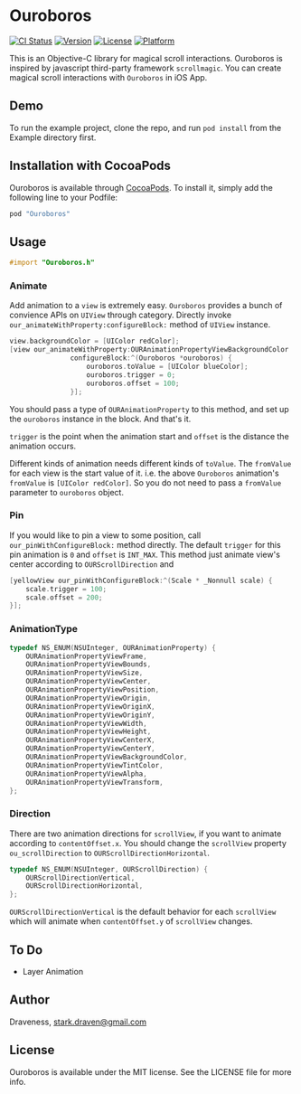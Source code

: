 # Ouroboros

[![CI Status](http://img.shields.io/travis/Draveness/Ouroboros.svg?style=flat)](https://travis-ci.org/Draveness/Ouroboros)
[![Version](https://img.shields.io/cocoapods/v/Ouroboros.svg?style=flat)](http://cocoapods.org/pods/Ouroboros)
[![License](https://img.shields.io/cocoapods/l/Ouroboros.svg?style=flat)](http://cocoapods.org/pods/Ouroboros)
[![Platform](https://img.shields.io/cocoapods/p/Ouroboros.svg?style=flat)](http://cocoapods.org/pods/Ouroboros)


This is an Objective-C library for magical scroll interactions. Ouroboros is inspired by javascript third-party framework `scrollmagic`. You can create magical scroll interactions with `Ouroboros` in iOS App.

## Demo

To run the example project, clone the repo, and run `pod install` from the Example directory first.

## Installation with CocoaPods

Ouroboros is available through [CocoaPods](http://cocoapods.org). To install
it, simply add the following line to your Podfile:

```ruby
pod "Ouroboros"
```

## Usage

```objectivec
#import "Ouroboros.h"
```

### Animate

Add animation to a `view` is extremely easy. `Ouroboros` provides a bunch of convience APIs on `UIView` through category. Directly invoke `our_animateWithProperty:configureBlock:` method of `UIView` instance.

```objectivec
view.backgroundColor = [UIColor redColor];
[view our_animateWithProperty:OURAnimationPropertyViewBackgroundColor
               configureBlock:^(Ouroboros *ouroboros) {
                   ouroboros.toValue = [UIColor blueColor];
                   ouroboros.trigger = 0;
                   ouroboros.offset = 100;
               }];
```

You should pass a type of `OURAnimationProperty` to this method, and set up the `ouroboros` instance in the block. And that's it.

`trigger` is the point when the animation start and `offset` is the distance the animation occurs.

Different kinds of animation needs different kinds of `toValue`. The `fromValue` for each view is the start value of it. i.e. the above `Ouroboros` animation's `fromValue` is `[UIColor redColor]`. So you do not need to pass a `fromValue` parameter to `ouroboros` object.

### Pin

If you would like to pin a view to some position, call `our_pinWithConfigureBlock:` method directly. The default `trigger` for this pin animation is `0` and `offset` is `INT_MAX`. This method just animate view's center according to `OURScrollDirection` and 

```objectivec
[yellowView our_pinWithConfigureBlock:^(Scale * _Nonnull scale) {
    scale.trigger = 100;
    scale.offset = 200;
}];
```

### AnimationType


```objectivec
typedef NS_ENUM(NSUInteger, OURAnimationProperty) {
    OURAnimationPropertyViewFrame,
    OURAnimationPropertyViewBounds,
    OURAnimationPropertyViewSize,
    OURAnimationPropertyViewCenter,
    OURAnimationPropertyViewPosition,
    OURAnimationPropertyViewOrigin,
    OURAnimationPropertyViewOriginX,
    OURAnimationPropertyViewOriginY,
    OURAnimationPropertyViewWidth,
    OURAnimationPropertyViewHeight,
    OURAnimationPropertyViewCenterX,
    OURAnimationPropertyViewCenterY,
    OURAnimationPropertyViewBackgroundColor,
    OURAnimationPropertyViewTintColor,
    OURAnimationPropertyViewAlpha,
    OURAnimationPropertyViewTransform,
};
```


### Direction

There are two animation directions for `scrollView`, if you want to animate according to `contentOffset.x`. You should change the `scrollView` property `ou_scrollDirection` to `OURScrollDirectionHorizontal`.

```objectivec
typedef NS_ENUM(NSUInteger, OURScrollDirection) {
    OURScrollDirectionVertical,
    OURScrollDirectionHorizontal,
};
 ```

`OURScrollDirectionVertical` is the default behavior for each `scrollView` which will animate when `contentOffset.y` of `scrollView` changes.

## To Do

* Layer Animation

## Author

Draveness, stark.draven@gmail.com

## License

Ouroboros is available under the MIT license. See the LICENSE file for more info.
